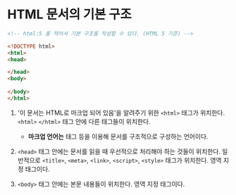 # HTML 문서의 기본 구조 #

```html
<!-- html:5 를 적어서 기본 구조를 작성할 수 있다. (HTML 5 기준) -->

<!DOCTYPE html>
<html>
<head>

</head>
<body>
  
</body>
</html>
```
1. '이 문서는 HTML로 마크업 되어 있음'을 알려주기 위한 `<html>` 태그가 위치한다. `<html>` `</html>` 태그 안에 다른 태그들이 위치한다.
    * **마크업 언어는** 태그 등을 이용해 문서를 구조적으로 구성하는 언어이다.
    
1. `<head>` 태그 안에는 문서를 읽을 때 우선적으로 처리해야 하는 것들이 위치한다. 일반적으로 `<title>`, `<meta>`, `<link>`, `<script>`, `<style>` 태그가 위치한다. 영역 지정 태그이다.    

1. `<body>` 태그 안에는 본문 내용들이 위치한다. 영역 지정 태그이다.

